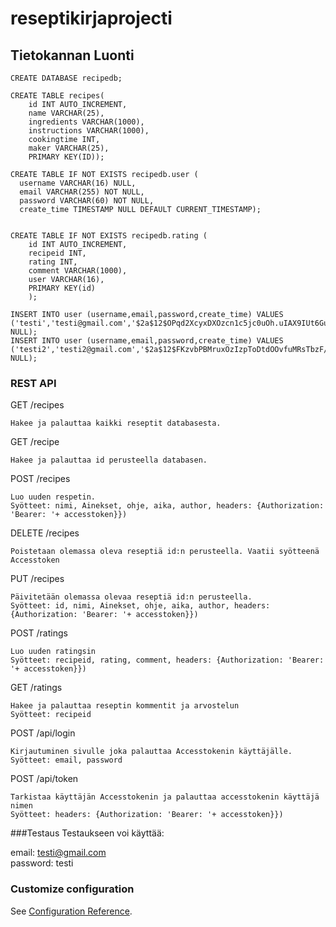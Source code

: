 # reseptikirjaprojecti

## Tietokannan Luonti
```
CREATE DATABASE recipedb;

CREATE TABLE recipes(
	id INT AUTO_INCREMENT,
	name VARCHAR(25),
	ingredients VARCHAR(1000),
	instructions VARCHAR(1000),
	cookingtime INT,
	maker VARCHAR(25),
	PRIMARY KEY(ID));
	
CREATE TABLE IF NOT EXISTS recipedb.user (
  username VARCHAR(16) NULL,
  email VARCHAR(255) NOT NULL,
  password VARCHAR(60) NOT NULL,
  create_time TIMESTAMP NULL DEFAULT CURRENT_TIMESTAMP);
 
 
CREATE TABLE IF NOT EXISTS recipedb.rating (
    id INT AUTO_INCREMENT,
    recipeid INT,
    rating INT,
    comment VARCHAR(1000),
    user VARCHAR(16),
    PRIMARY KEY(id)
    );
    
INSERT INTO user (username,email,password,create_time) VALUES ('testi','testi@gmail.com','$2a$12$OPqd2XcyxDXOzcn1c5jc0uOh.uIAX9IUt6Guq9yNHHZXHmmVMZv/S', NULL);
INSERT INTO user (username,email,password,create_time) VALUES ('testi2','testi2@gmail.com','$2a$12$FKzvbPBMruxOzIzpToDtdOOvfuMRsTbzF/uuj6C1Hq3nuwejW1Q7K'. NULL);
```

### REST API

GET /recipes
```
Hakee ja palauttaa kaikki reseptit databasesta.
```

GET /recipe
```
Hakee ja palauttaa id perusteella databasen.
```
POST /recipes
```
Luo uuden respetin. 
Syötteet: nimi, Ainekset, ohje, aika, author, headers: {Authorization: 'Bearer: '+ accesstoken}})
```
DELETE /recipes
```
Poistetaan olemassa oleva reseptiä id:n perusteella. Vaatii syötteenä Accesstoken
```
PUT /recipes
```
Päivitetään olemassa olevaa reseptiä id:n perusteella.
Syötteet: id, nimi, Ainekset, ohje, aika, author, headers: {Authorization: 'Bearer: '+ accesstoken}})
```
POST /ratings
```
Luo uuden ratingsin
Syötteet: recipeid, rating, comment, headers: {Authorization: 'Bearer: '+ accesstoken}})
```

GET /ratings
```
Hakee ja palauttaa reseptin kommentit ja arvostelun
Syötteet: recipeid
```
POST /api/login
```
Kirjautuminen sivulle joka palauttaa Accesstokenin käyttäjälle.
Syötteet: email, password
```
POST /api/token
```
Tarkistaa käyttäjän Accesstokenin ja palauttaa accesstokenin käyttäjä nimen
Syötteet: headers: {Authorization: 'Bearer: '+ accesstoken}})
```

###Testaus
Testaukseen voi käyttää: 

email: testi@gmail.com   
password: testi

### Customize configuration
See [Configuration Reference](https://cli.vuejs.org/config/).
